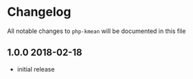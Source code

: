 # Changelog

All notable changes to `php-kmean` will be documented in this file

## 1.0.0 2018-02-18

- initial release
